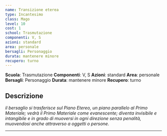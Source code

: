 ```yaml
---
name: Transizione eterea
type: Incantesimo
class: Mago
level: 10
cost: 1
school: Trasmutazione
componenti: V, S
azioni: standard
area: personale
bersagli: Personaggio
durata: mantenere minore
recupero: turno
---
```

**Scuola**: Trasmutazione
**Componenti**: V, S
**Azioni**: standard
**Area**: personale
**Bersagli**: Personaggio
**Durata**: mantenere minore
**Recupero**: turno

**Descrizione**
-

*il bersaglio si trasferisce sul Piano Etereo, un piano parallelo al Primo Materiale; vedrà il Primo Materiale come evanescente; diventa invisibile e intangibile e in grado di muoversi in ogni direzione senza penalità, muovendosi anche attraverso a oggetti o persone.*

---